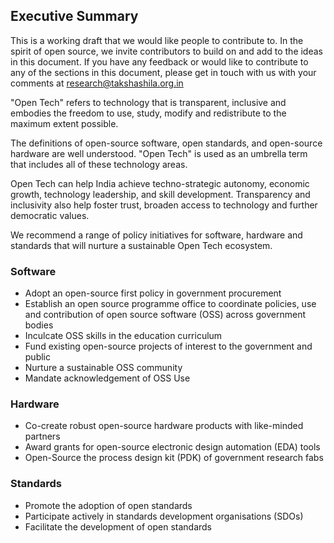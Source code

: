 ## Executive Summary 
This is a working draft that we would like people to contribute to. In the spirit of open source, we invite contributors to build on and add to the ideas in this document. If you have any feedback or would like to contribute to any of the sections in this document, please get in touch with us with your comments at research@takshashila.org.in

"Open Tech" refers to technology that is transparent, inclusive and embodies the freedom to use, study, modify and redistribute to the maximum extent possible. 

The definitions of open-source software, open standards, and open-source hardware are well understood. "Open Tech" is used as an umbrella term that includes all of these technology areas. 

Open Tech can help India achieve techno-strategic autonomy, economic growth, technology leadership, and skill development. Transparency and inclusivity also help foster trust, broaden access to technology and further democratic values. 

We recommend a range of policy initiatives for software, hardware and standards that will nurture a sustainable Open Tech ecosystem.

### Software

- Adopt an open-source first policy in government procurement 
- Establish an open source programme office to coordinate policies, use and contribution of open source software (OSS) across government bodies 
- Inculcate OSS skills in the education curriculum 
- Fund existing open-source projects of interest to the government and public 
- Nurture a sustainable OSS community 
- Mandate acknowledgement of OSS Use

### Hardware

- Co-create robust open-source hardware products with like-minded partners 
- Award grants for open-source electronic design automation (EDA) tools 
- Open-Source the process design kit (PDK) of government research fabs

### Standards

- Promote the adoption of open standards 
- Participate actively in standards development organisations (SDOs) 
- Facilitate the development of open standards
